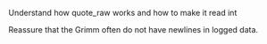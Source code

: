 
Understand how quote_raw works and how to make it read int

Reassure that the Grimm often do not have newlines in logged data.
